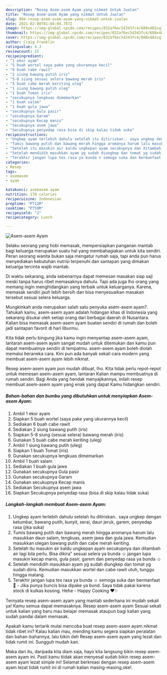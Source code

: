 ```yaml
---
description: "Resep Asem-asem Ayam yang nikmat Untuk Jualan"
title: "Resep Asem-asem Ayam yang nikmat Untuk Jualan"
slug: 994-resep-asem-asem-ayam-yang-nikmat-untuk-jualan
date: 2021-02-08T01:04:04.787Z
image: https://img-global.cpcdn.com/recipes/832af6ec54343fc4/680x482cq70/asem-asem-ayam-foto-resep-utama.jpg
thumbnail: https://img-global.cpcdn.com/recipes/832af6ec54343fc4/680x482cq70/asem-asem-ayam-foto-resep-utama.jpg
cover: https://img-global.cpcdn.com/recipes/832af6ec54343fc4/680x482cq70/asem-asem-ayam-foto-resep-utama.jpg
author: Craig Franklin
ratingvalue: 4.3
reviewcount: 15
recipeingredient:
- "1 ekor ayam"
- "5 buah wortel saya pake yang ukurannya kecil"
- "6 buah cabe rawit"
- "2 siung bawang putih iris"
- "5-8 siung sesuai selera bawang merah iris"
- "5 buah cabe merah keriting uleg"
- "1 siung bawang putih uleg"
- "1 buah Tomat iris"
- "secukupnya lengkuas dimemarkan"
- "1 buah salam"
- "1 buah gula jawa"
- "secukupnya Gula pasir"
- "secukupnya Garam"
- "secukupnya Kecap manis"
- "Secukupnya asem jawa"
- "Secukupnya penyedap rasa bisa di skip kalau tidak suka"
recipeinstructions:
- "Ungkep ayam terlebih dahulu setelah itu ditiriskan.. saya ungkep dengan ketumbar, bawang putih, kunyit, serai, daun jeruk, garem, penyedap rasa (jika suka)"
- "Tumis bawang putih dan bawang merah hingga aromanya harum lalu masukkan daun salam, lengkuas, asem jawa dan gula jawa. Kemudian masukkan ulegan bawang putih dan cabe merah keriting."
- "Setelah itu masukin air kaldu ungkepan ayam secukupnya dan ditambah air lagi bila perlu. Bisa dikira&#34; sesuai selera ya bunda ☺️ jangan lupa masukin kecap manis, gula pasir, garem dan penyedap rasa ya bunda ☺️"
- "Setelah mendidih masukkan ayam yg sudah diungkep dan tomat yg sudah diiris. Kemudian masukkan wortel dan cabe rawit utuh, tunggu hingga matang."
- "Terakhir jangan lupa tes rasa ya bunda ☺️ semoga suka dan bermanfaat 🙏 Jika punya buncis bisa dipake ya bund. Saya tidak pakai karena stock di kulkas kosong. Hehe Happy Cooking ❤️✨"
categories:
- Resep
tags:
- asemasem
- ayam

katakunci: asemasem ayam 
nutrition: 170 calories
recipecuisine: Indonesian
preptime: "PT12M"
cooktime: "PT59M"
recipeyield: "2"
recipecategory: Lunch

---
```



![Asem-asem Ayam](https://img-global.cpcdn.com/recipes/832af6ec54343fc4/680x482cq70/asem-asem-ayam-foto-resep-utama.jpg)

Selaku seorang yang hobi memasak, mempersiapkan panganan mantab bagi keluarga merupakan suatu hal yang membahagiakan untuk kita sendiri. Peran seorang  wanita bukan saja mengatur rumah saja, tapi anda pun harus menyediakan kebutuhan nutrisi terpenuhi dan santapan yang dimakan keluarga tercinta wajib mantab.

Di waktu  sekarang, anda sebenarnya dapat memesan masakan siap saji meski tanpa harus ribet memasaknya dahulu. Tapi ada juga lho orang yang memang ingin menghidangkan yang terbaik untuk keluarganya. Karena, memasak sendiri jauh lebih bersih dan bisa menyesuaikan masakan tersebut sesuai selera keluarga. 



Mungkinkah anda merupakan salah satu penyuka asem-asem ayam?. Tahukah kamu, asem-asem ayam adalah hidangan khas di Indonesia yang sekarang disukai oleh setiap orang dari berbagai daerah di Nusantara. Kalian bisa memasak asem-asem ayam buatan sendiri di rumah dan boleh jadi santapan favorit di hari liburmu.

Kita tidak perlu bingung jika kamu ingin menyantap asem-asem ayam, lantaran asem-asem ayam sangat mudah untuk ditemukan dan kamu pun dapat membuatnya sendiri di tempatmu. asem-asem ayam boleh diolah memalui beraneka cara. Kini pun ada banyak sekali cara modern yang membuat asem-asem ayam lebih nikmat.

Resep asem-asem ayam pun mudah dibuat, lho. Kita tidak perlu repot-repot untuk memesan asem-asem ayam, lantaran Kalian mampu membuatnya di rumah sendiri. Bagi Anda yang hendak menyajikannya, inilah resep membuat asem-asem ayam yang enak yang dapat Kamu hidangkan sendiri.

<!--inarticleads1-->

##### Bahan-bahan dan bumbu yang dibutuhkan untuk menyiapkan Asem-asem Ayam:

1. Ambil 1 ekor ayam
1. Siapkan 5 buah wortel (saya pake yang ukurannya kecil)
1. Sediakan 6 buah cabe rawit
1. Sediakan 2 siung bawang putih (iris)
1. Siapkan 5-8 siung (sesuai selera) bawang merah (iris)
1. Gunakan 5 buah cabe merah keriting (uleg)
1. Ambil 1 siung bawang putih (uleg)
1. Siapkan 1 buah Tomat (iris)
1. Gunakan secukupnya lengkuas dimemarkan
1. Ambil 1 buah salam
1. Sediakan 1 buah gula jawa
1. Gunakan secukupnya Gula pasir
1. Gunakan secukupnya Garam
1. Gunakan secukupnya Kecap manis
1. Sediakan Secukupnya asem jawa
1. Siapkan Secukupnya penyedap rasa (bisa di skip kalau tidak suka)




<!--inarticleads2-->

##### Langkah-langkah membuat Asem-asem Ayam:

1. Ungkep ayam terlebih dahulu setelah itu ditiriskan.. saya ungkep dengan ketumbar, bawang putih, kunyit, serai, daun jeruk, garem, penyedap rasa (jika suka)
1. Tumis bawang putih dan bawang merah hingga aromanya harum lalu masukkan daun salam, lengkuas, asem jawa dan gula jawa. Kemudian masukkan ulegan bawang putih dan cabe merah keriting.
1. Setelah itu masukin air kaldu ungkepan ayam secukupnya dan ditambah air lagi bila perlu. Bisa dikira&#34; sesuai selera ya bunda ☺️ jangan lupa masukin kecap manis, gula pasir, garem dan penyedap rasa ya bunda ☺️
1. Setelah mendidih masukkan ayam yg sudah diungkep dan tomat yg sudah diiris. Kemudian masukkan wortel dan cabe rawit utuh, tunggu hingga matang.
1. Terakhir jangan lupa tes rasa ya bunda ☺️ semoga suka dan bermanfaat 🙏 - Jika punya buncis bisa dipake ya bund. Saya tidak pakai karena stock di kulkas kosong. Hehe - Happy Cooking ❤️✨




Ternyata resep asem-asem ayam yang mantab sederhana ini mudah sekali ya! Kamu semua dapat memasaknya. Resep asem-asem ayam Sesuai sekali untuk kalian yang baru mau belajar memasak ataupun bagi kalian yang sudah pandai dalam memasak.

Apakah kamu tertarik mulai mencoba buat resep asem-asem ayam nikmat tidak ribet ini? Kalau kalian mau, mending kamu segera siapkan peralatan dan bahan-bahannya, lalu bikin deh Resep asem-asem ayam yang lezat dan tidak rumit ini. Sungguh mudah kan. 

Maka dari itu, daripada kita diam saja, hayo kita langsung bikin resep asem-asem ayam ini. Pasti kamu tiidak akan menyesal sudah bikin resep asem-asem ayam lezat simple ini! Selamat berkreasi dengan resep asem-asem ayam lezat tidak rumit ini di rumah kalian masing-masing,oke!.


